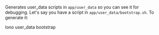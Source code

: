 Generates user_data scripts in `app/user_data` so you can see it for debugging. Let's say you have a script in `app/user_data/bootstrap.sh`. To generate it:

  lono user_data bootstrap
